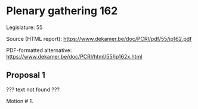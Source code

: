 # Plenary gathering 162

Legislature: 55

Source (HTML report): https://www.dekamer.be/doc/PCRI/pdf/55/ip162.pdf

PDF-formatted alternative: https://www.dekamer.be/doc/PCRI/html/55/ip162x.html

## Proposal 1

??? text not found ???

Motion # 1.

